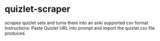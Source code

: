# quizlet-scraper
scrapes quizlet sets and turns them into an anki supported csv format
Instructions:
Paste Quizlet URL into prompt and import the quizlet.csv file produced.
